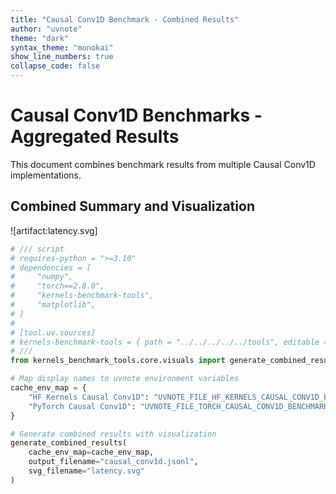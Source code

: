 ```yaml
---
title: "Causal Conv1D Benchmark - Combined Results"
author: "uvnote"
theme: "dark"
syntax_theme: "monokai"
show_line_numbers: true
collapse_code: false
---
```


# Causal Conv1D Benchmarks - Aggregated Results

This document combines benchmark results from multiple Causal Conv1D implementations.

## Combined Summary and Visualization

![artifact:latency.svg]

```python id=combine collapse-code=true needs=../impls/hf_kernels_causal_conv1d.md:benchmark,../impls/torch_causal_conv1d.md:benchmark outputs=latency.svg
# /// script
# requires-python = ">=3.10"
# dependencies = [
#     "numpy",
#     "torch==2.8.0",
#     "kernels-benchmark-tools",
#     "matplotlib",
# ]
#
# [tool.uv.sources]
# kernels-benchmark-tools = { path = "../../../../../tools", editable = true }
# ///
from kernels_benchmark_tools.core.visuals import generate_combined_results

# Map display names to uvnote environment variables
cache_env_map = {
    "HF Kernels Causal Conv1D": "UVNOTE_FILE_HF_KERNELS_CAUSAL_CONV1D_BENCHMARK",
    "PyTorch Causal Conv1D": "UVNOTE_FILE_TORCH_CAUSAL_CONV1D_BENCHMARK",
}

# Generate combined results with visualization
generate_combined_results(
    cache_env_map=cache_env_map,
    output_filename="causal_conv1d.jsonl",
    svg_filename="latency.svg"
)
```
